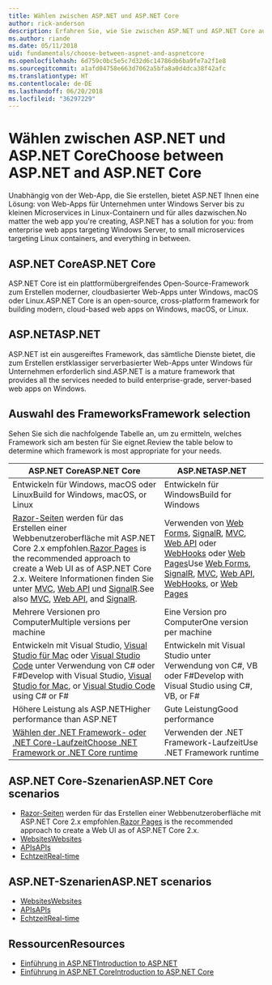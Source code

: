 ```yaml
---
title: Wählen zwischen ASP.NET und ASP.NET Core
author: rick-anderson
description: Erfahren Sie, wie Sie zwischen ASP.NET und ASP.NET Core auswählen.
ms.author: riande
ms.date: 05/11/2018
uid: fundamentals/choose-between-aspnet-and-aspnetcore
ms.openlocfilehash: 6d759c0bc5e5c7d32d6c14786db6ba9fe7a2f1e8
ms.sourcegitcommit: a1afd04758e663d7062a5bfa8a0d4dca38f42afc
ms.translationtype: HT
ms.contentlocale: de-DE
ms.lasthandoff: 06/20/2018
ms.locfileid: "36297229"
---
```

# <a name="choose-between-aspnet-and-aspnet-core"></a><span data-ttu-id="f1b24-103">Wählen zwischen ASP.NET und ASP.NET Core</span><span class="sxs-lookup"><span data-stu-id="f1b24-103">Choose between ASP.NET and ASP.NET Core</span></span>

<span data-ttu-id="f1b24-104">Unabhängig von der Web-App, die Sie erstellen, bietet ASP.NET Ihnen eine Lösung: von Web-Apps für Unternehmen unter Windows Server bis zu kleinen Microservices in Linux-Containern und für alles dazwischen.</span><span class="sxs-lookup"><span data-stu-id="f1b24-104">No matter the web app you're creating, ASP.NET has a solution for you: from enterprise web apps targeting Windows Server, to small microservices targeting Linux containers, and everything in between.</span></span>

## <a name="aspnet-core"></a><span data-ttu-id="f1b24-105">ASP.NET Core</span><span class="sxs-lookup"><span data-stu-id="f1b24-105">ASP.NET Core</span></span>

<span data-ttu-id="f1b24-106">ASP.NET Core ist ein plattformübergreifendes Open-Source-Framework zum Erstellen moderner, cloudbasierter Web-Apps unter Windows, macOS oder Linux.</span><span class="sxs-lookup"><span data-stu-id="f1b24-106">ASP.NET Core is an open-source, cross-platform framework for building modern, cloud-based web apps on Windows, macOS, or Linux.</span></span>

## <a name="aspnet"></a><span data-ttu-id="f1b24-107">ASP.NET</span><span class="sxs-lookup"><span data-stu-id="f1b24-107">ASP.NET</span></span>

<span data-ttu-id="f1b24-108">ASP.NET ist ein ausgereiftes Framework, das sämtliche Dienste bietet, die zum Erstellen erstklassiger serverbasierter Web-Apps unter Windows für Unternehmen erforderlich sind.</span><span class="sxs-lookup"><span data-stu-id="f1b24-108">ASP.NET is a mature framework that provides all the services needed to build enterprise-grade, server-based web apps on Windows.</span></span>

## <a name="framework-selection"></a><span data-ttu-id="f1b24-109">Auswahl des Frameworks</span><span class="sxs-lookup"><span data-stu-id="f1b24-109">Framework selection</span></span>

<span data-ttu-id="f1b24-110">Sehen Sie sich die nachfolgende Tabelle an, um zu ermitteln, welches Framework sich am besten für Sie eignet.</span><span class="sxs-lookup"><span data-stu-id="f1b24-110">Review the table below to determine which framework is most appropriate for your needs.</span></span>

| <span data-ttu-id="f1b24-111">ASP.NET Core</span><span class="sxs-lookup"><span data-stu-id="f1b24-111">ASP.NET Core</span></span> | <span data-ttu-id="f1b24-112">ASP.NET</span><span class="sxs-lookup"><span data-stu-id="f1b24-112">ASP.NET</span></span> |
|---|---|
|<span data-ttu-id="f1b24-113">Entwickeln für Windows, macOS oder Linux</span><span class="sxs-lookup"><span data-stu-id="f1b24-113">Build for Windows, macOS, or Linux</span></span>|<span data-ttu-id="f1b24-114">Entwickeln für Windows</span><span class="sxs-lookup"><span data-stu-id="f1b24-114">Build for Windows</span></span>|
|<span data-ttu-id="f1b24-115">[Razor-Seiten](xref:razor-pages/index) werden für das Erstellen einer Webbenutzeroberfläche mit ASP.NET Core 2.x empfohlen.</span><span class="sxs-lookup"><span data-stu-id="f1b24-115">[Razor Pages](xref:razor-pages/index) is the recommended approach to create a Web UI as of ASP.NET Core 2.x.</span></span> <span data-ttu-id="f1b24-116">Weitere Informationen finden Sie unter [MVC](xref:mvc/overview), [Web API](xref:tutorials/first-web-api) und [SignalR](xref:signalr/introduction).</span><span class="sxs-lookup"><span data-stu-id="f1b24-116">See also [MVC](xref:mvc/overview), [Web API](xref:tutorials/first-web-api), and [SignalR](xref:signalr/introduction).</span></span>|<span data-ttu-id="f1b24-117">Verwenden von [Web Forms](/aspnet/web-forms), [SignalR](/aspnet/signalr), [MVC](/aspnet/mvc), [Web API](/aspnet/web-api/) oder [WebHooks](/aspnet/webhooks/) oder [Web Pages](/aspnet/web-pages)</span><span class="sxs-lookup"><span data-stu-id="f1b24-117">Use [Web Forms](/aspnet/web-forms), [SignalR](/aspnet/signalr), [MVC](/aspnet/mvc), [Web API](/aspnet/web-api/), [WebHooks](/aspnet/webhooks/), or [Web Pages](/aspnet/web-pages)</span></span>|
|<span data-ttu-id="f1b24-118">Mehrere Versionen pro Computer</span><span class="sxs-lookup"><span data-stu-id="f1b24-118">Multiple versions per machine</span></span>|<span data-ttu-id="f1b24-119">Eine Version pro Computer</span><span class="sxs-lookup"><span data-stu-id="f1b24-119">One version per machine</span></span>|
|<span data-ttu-id="f1b24-120">Entwickeln mit Visual Studio, [Visual Studio für Mac](https://www.visualstudio.com/vs/visual-studio-mac/) oder [Visual Studio Code](https://code.visualstudio.com/) unter Verwendung von C# oder F#</span><span class="sxs-lookup"><span data-stu-id="f1b24-120">Develop with Visual Studio, [Visual Studio for Mac](https://www.visualstudio.com/vs/visual-studio-mac/), or [Visual Studio Code](https://code.visualstudio.com/) using C# or F#</span></span>|<span data-ttu-id="f1b24-121">Entwickeln mit Visual Studio unter Verwendung von C#, VB oder F#</span><span class="sxs-lookup"><span data-stu-id="f1b24-121">Develop with Visual Studio using C#, VB, or F#</span></span>|
|<span data-ttu-id="f1b24-122">Höhere Leistung als ASP.NET</span><span class="sxs-lookup"><span data-stu-id="f1b24-122">Higher performance than ASP.NET</span></span>|<span data-ttu-id="f1b24-123">Gute Leistung</span><span class="sxs-lookup"><span data-stu-id="f1b24-123">Good performance</span></span>|
|[<span data-ttu-id="f1b24-124">Wählen der .NET Framework- oder .NET Core-Laufzeit</span><span class="sxs-lookup"><span data-stu-id="f1b24-124">Choose .NET Framework or .NET Core runtime</span></span>](/dotnet/articles/standard/choosing-core-framework-server)|<span data-ttu-id="f1b24-125">Verwenden der .NET Framework-Laufzeit</span><span class="sxs-lookup"><span data-stu-id="f1b24-125">Use .NET Framework runtime</span></span>|

## <a name="aspnet-core-scenarios"></a><span data-ttu-id="f1b24-126">ASP.NET Core-Szenarien</span><span class="sxs-lookup"><span data-stu-id="f1b24-126">ASP.NET Core scenarios</span></span>

* <span data-ttu-id="f1b24-127">[Razor-Seiten](xref:razor-pages/index) werden für das Erstellen einer Webbenutzeroberfläche mit ASP.NET Core 2.x empfohlen.</span><span class="sxs-lookup"><span data-stu-id="f1b24-127">[Razor Pages](xref:razor-pages/index) is the recommended approach to create a Web UI as of ASP.NET Core 2.x.</span></span>
* [<span data-ttu-id="f1b24-128">Websites</span><span class="sxs-lookup"><span data-stu-id="f1b24-128">Websites</span></span>](xref:tutorials/first-mvc-app/index)
* [<span data-ttu-id="f1b24-129">APIs</span><span class="sxs-lookup"><span data-stu-id="f1b24-129">APIs</span></span>](xref:tutorials/first-web-api)
* [<span data-ttu-id="f1b24-130">Echtzeit</span><span class="sxs-lookup"><span data-stu-id="f1b24-130">Real-time</span></span>](xref:signalr/index)

## <a name="aspnet-scenarios"></a><span data-ttu-id="f1b24-131">ASP.NET-Szenarien</span><span class="sxs-lookup"><span data-stu-id="f1b24-131">ASP.NET scenarios</span></span>

* [<span data-ttu-id="f1b24-132">Websites</span><span class="sxs-lookup"><span data-stu-id="f1b24-132">Websites</span></span>](/aspnet/mvc)
* [<span data-ttu-id="f1b24-133">APIs</span><span class="sxs-lookup"><span data-stu-id="f1b24-133">APIs</span></span>](/aspnet/web-api)
* [<span data-ttu-id="f1b24-134">Echtzeit</span><span class="sxs-lookup"><span data-stu-id="f1b24-134">Real-time</span></span>](/aspnet/signalr)

## <a name="resources"></a><span data-ttu-id="f1b24-135">Ressourcen</span><span class="sxs-lookup"><span data-stu-id="f1b24-135">Resources</span></span>

* [<span data-ttu-id="f1b24-136">Einführung in ASP.NET</span><span class="sxs-lookup"><span data-stu-id="f1b24-136">Introduction to ASP.NET</span></span>](/aspnet/overview)
* [<span data-ttu-id="f1b24-137">Einführung in ASP.NET Core</span><span class="sxs-lookup"><span data-stu-id="f1b24-137">Introduction to ASP.NET Core</span></span>](xref:index)
